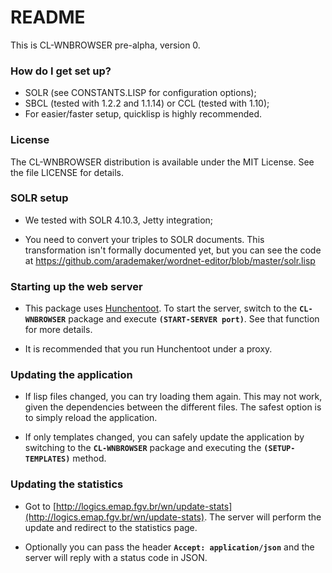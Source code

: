 # README #

This is CL-WNBROWSER pre-alpha, version 0.

### How do I get set up? ###

* SOLR (see CONSTANTS.LISP for configuration options);
* SBCL (tested with 1.2.2 and 1.1.14) or CCL (tested with 1.10);
* For easier/faster setup, quicklisp is highly recommended.

### License ###

The CL-WNBROWSER distribution is available under the MIT License.  See
the file LICENSE for details.

### SOLR setup ###

* We tested with SOLR 4.10.3, Jetty integration;

* You need to convert your triples to SOLR documents.  This
  transformation isn't formally documented yet, but you can see the
  code at
  https://github.com/arademaker/wordnet-editor/blob/master/solr.lisp

### Starting up the web server ###

* This package uses [Hunchentoot](http://weitz.de/hunchentoot/).  To
  start the server, switch to the **`CL-WNBROWSER`** package and execute
  **`(START-SERVER port)`**.  See that function for more details.

* It is recommended that you run Hunchentoot under a proxy.

### Updating the application ###

* If lisp files changed, you can try loading them again.  This may not
  work, given the dependencies between the different files.  The
  safest option is to simply reload the application.

* If only templates changed, you can safely update the application by
  switching to the **`CL-WNBROWSER`** package and executing the
  **`(SETUP-TEMPLATES)`** method.

### Updating the statistics ###

* Got to
  [http://logics.emap.fgv.br/wn/update-stats](http://logics.emap.fgv.br/wn/update-stats).
  The server will perform the update and redirect to the statistics
  page.

* Optionally you can pass the header **`Accept: application/json`** and the
  server will reply with a status code in JSON.
